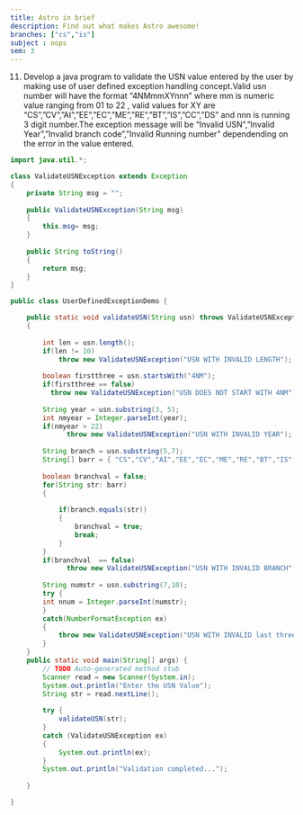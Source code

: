 ```yaml
---
title: Astro in brief
description: Find out what makes Astro awesome!
branches: ["cs","is"]
subject : oops
sem: 3
---
```


11. Develop a java program to validate the USN value entered by the user by making use
of user defined exception handling concept.Valid usn number will have the format
“4NMmmXYnnn” where mm is numeric value ranging from 01 to 22 , valid values
for XY are “CS”,”CV”,”AI”,”EE”,”EC”,”ME”,”RE”,”BT”,”IS”,”CC”,”DS” and nnn
is running 3 digit number.The exception message will be “Invalid USN”,”Invalid
Year”,”Invalid branch code”,”Invalid Running number” dependending on the error in
the value entered.

```java
import java.util.*;

class ValidateUSNException extends Exception
{
	private String msg = "";
	
	public ValidateUSNException(String msg)
	{
		this.msg= msg;
	}
	
	public String toString()
	{
		return msg;
	}
}

public class UserDefinedExceptionDemo {

	public static void validateUSN(String usn) throws ValidateUSNException
	{
		
		int len = usn.length();
		if(len != 10)
			throw new ValidateUSNException("USN WITH INVALID LENGTH");
		
		boolean firstthree = usn.startsWith("4NM");
		if(firstthree == false)
		  throw new ValidateUSNException("USN DOES NOT START WITH 4NM");
		
		String year = usn.substring(3, 5);
		int nmyear = Integer.parseInt(year);
		if(nmyear > 22)
			  throw new ValidateUSNException("USN WITH INVALID YEAR");
		
		String branch = usn.substring(5,7);
		String[] barr = { "CS","CV","AI","EE","EC","ME","RE","BT","IS","CC","DS"};
		
		boolean branchval = false;
		for(String str: barr)
		{  
		
			if(branch.equals(str))
			{
				branchval = true;
				break;
			}
		}
		if(branchval  == false)
			  throw new ValidateUSNException("USN WITH INVALID BRANCH");
			  
		String numstr = usn.substring(7,10);
		try {
		int nnum = Integer.parseInt(numstr);
		}
		catch(NumberFormatException ex)
		{
			throw new ValidateUSNException("USN WITH INVALID last three digits..");
		}
	}
	public static void main(String[] args) {
		// TODO Auto-generated method stub
        Scanner read = new Scanner(System.in);
        System.out.println("Enter the USN Value");
        String str = read.nextLine();
        
        try {
        	validateUSN(str);
        }
        catch (ValidateUSNException ex)
        {
        	System.out.println(ex);
        }
        System.out.println("Validation completed...");
        
	}

}
```